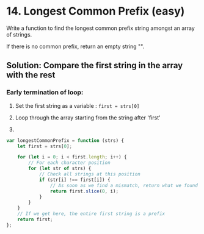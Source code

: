 # 14. Longest Common Prefix (easy)

Write a function to find the longest common prefix string amongst an array of strings.

If there is no common prefix, return an empty string "".

## Solution: Compare the first string in the array with the rest

### Early termination of loop:

1. Set the first string as a variable : `first = strs[0]`

2. Loop through the array starting from the string after 'first'

3.

```javascript
var longestCommonPrefix = function (strs) {
	let first = strs[0];

	for (let i = 0; i < first.length; i++) {
		// For each character position
		for (let str of strs) {
			// Check all strings at this position
			if (str[i] !== first[i]) {
				// As soon as we find a mismatch, return what we found so far
				return first.slice(0, i);
			}
		}
	}
	// If we get here, the entire first string is a prefix
	return first;
};
```

